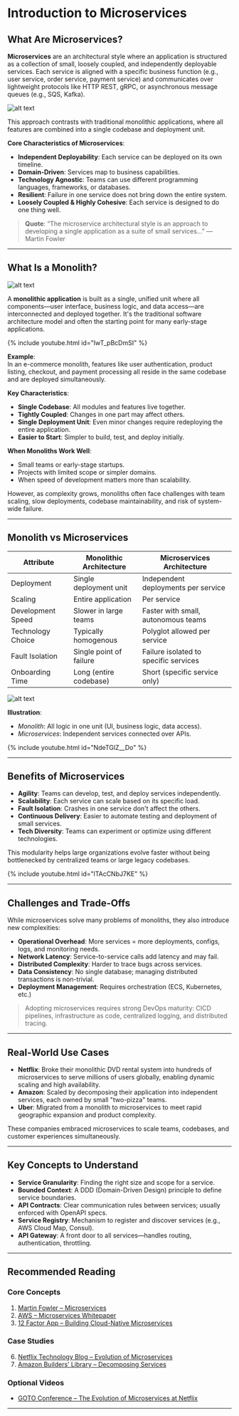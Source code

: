 # **Introduction to Microservices**

## **What Are Microservices?**

**Microservices** are an architectural style where an application is structured as a collection of small, loosely coupled, and independently deployable services. Each service is aligned with a specific business function (e.g., user service, order service, payment service) and communicates over lightweight protocols like HTTP REST, gRPC, or asynchronous message queues (e.g., SQS, Kafka).


![alt text](image-3.png)


This approach contrasts with traditional monolithic applications, where all features are combined into a single codebase and deployment unit.

**Core Characteristics of Microservices**:
- **Independent Deployability**: Each service can be deployed on its own timeline.
- **Domain-Driven**: Services map to business capabilities.
- **Technology Agnostic**: Teams can use different programming languages, frameworks, or databases.
- **Resilient**: Failure in one service does not bring down the entire system.
- **Loosely Coupled & Highly Cohesive**: Each service is designed to do one thing well.

> **Quote**: “The microservice architectural style is an approach to developing a single application as a suite of small services…” — Martin Fowler

---

## **What Is a Monolith?**

![alt text](image-2.png)

A **monolithic application** is built as a single, unified unit where all components—user interface, business logic, and data access—are interconnected and deployed together. It's the traditional software architecture model and often the starting point for many early-stage applications.

{% include youtube.html id="IwT_pBcDmSI" %}

**Example**:  
In an e-commerce monolith, features like user authentication, product listing, checkout, and payment processing all reside in the same codebase and are deployed simultaneously.

**Key Characteristics**:
- **Single Codebase**: All modules and features live together.
- **Tightly Coupled**: Changes in one part may affect others.
- **Single Deployment Unit**: Even minor changes require redeploying the entire application.
- **Easier to Start**: Simpler to build, test, and deploy initially.

**When Monoliths Work Well**:
- Small teams or early-stage startups.
- Projects with limited scope or simpler domains.
- When speed of development matters more than scalability.

However, as complexity grows, monoliths often face challenges with team scaling, slow deployments, codebase maintainability, and risk of system-wide failure.

---

## **Monolith vs Microservices**

| Attribute           | Monolithic Architecture               | Microservices Architecture                     |
|---------------------|----------------------------------------|------------------------------------------------|
| Deployment           | Single deployment unit                | Independent deployments per service            |
| Scaling              | Entire application                    | Per service                                    |
| Development Speed    | Slower in large teams                 | Faster with small, autonomous teams            |
| Technology Choice    | Typically homogenous                  | Polyglot allowed per service                   |
| Fault Isolation      | Single point of failure               | Failure isolated to specific services          |
| Onboarding Time      | Long (entire codebase)                | Short (specific service only)                  |


![alt text](image-1.png)


**Illustration**:
- *Monolith*: All logic in one unit (UI, business logic, data access).
- *Microservices*: Independent services connected over APIs.


{% include youtube.html id="NdeTGlZ__Do" %}

---

## **Benefits of Microservices**

- **Agility**: Teams can develop, test, and deploy services independently.
- **Scalability**: Each service can scale based on its specific load.
- **Fault Isolation**: Crashes in one service don't affect the others.
- **Continuous Delivery**: Easier to automate testing and deployment of small services.
- **Tech Diversity**: Teams can experiment or optimize using different technologies.

This modularity helps large organizations evolve faster without being bottlenecked by centralized teams or large legacy codebases.


{% include youtube.html id="lTAcCNbJ7KE" %}

---

## **Challenges and Trade-Offs**

While microservices solve many problems of monoliths, they also introduce new complexities:

- **Operational Overhead**: More services = more deployments, configs, logs, and monitoring needs.
- **Network Latency**: Service-to-service calls add latency and may fail.
- **Distributed Complexity**: Harder to trace bugs across services.
- **Data Consistency**: No single database; managing distributed transactions is non-trivial.
- **Deployment Management**: Requires orchestration (ECS, Kubernetes, etc.)

> Adopting microservices requires strong DevOps maturity: CICD pipelines, infrastructure as code, centralized logging, and distributed tracing.

---

## **Real-World Use Cases**

- **Netflix**: Broke their monolithic DVD rental system into hundreds of microservices to serve millions of users globally, enabling dynamic scaling and high availability.
- **Amazon**: Scaled by decomposing their application into independent services, each owned by small "two-pizza" teams.
- **Uber**: Migrated from a monolith to microservices to meet rapid geographic expansion and product complexity.

These companies embraced microservices to scale teams, codebases, and customer experiences simultaneously.

---

## **Key Concepts to Understand**

- **Service Granularity**: Finding the right size and scope for a service.
- **Bounded Context**: A DDD (Domain-Driven Design) principle to define service boundaries.
- **API Contracts**: Clear communication rules between services; usually enforced with OpenAPI specs.
- **Service Registry**: Mechanism to register and discover services (e.g., AWS Cloud Map, Consul).
- **API Gateway**: A front door to all services—handles routing, authentication, throttling.

---

## **Recommended Reading**

### **Core Concepts**
1. [Martin Fowler – Microservices](https://martinfowler.com/articles/microservices.html)
2. [AWS – Microservices Whitepaper](https://docs.aws.amazon.com/whitepapers/latest/microservices-on-aws/microservices-on-aws.pdf)
3. [12 Factor App – Building Cloud-Native Microservices](https://12factor.net/)

### **Case Studies**
6. [Netflix Technology Blog – Evolution of Microservices](https://netflixtechblog.com/tagged/microservices)
7. [Amazon Builders’ Library – Decomposing Services](https://aws.amazon.com/builders-library/)

### **Optional Videos**
- [GOTO Conference – The Evolution of Microservices at Netflix](https://www.youtube.com/watch?v=57UK46qfBLY)

---